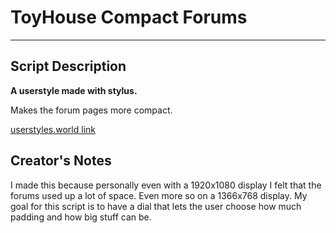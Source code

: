 # ToyHouse Compact Forums
---
## Script Description
**A userstyle made with stylus.**

Makes the forum pages more compact.

[userstyles.world link](https://userstyles.world/style/6177/toyhouse-forum-hider)

## Creator's Notes
I made this because personally even with a 1920x1080 display I felt that the forums used up a lot of space. Even more so on a 1366x768 display.
My goal for this script is to have a dial that lets the user choose how much padding and how big stuff can be.